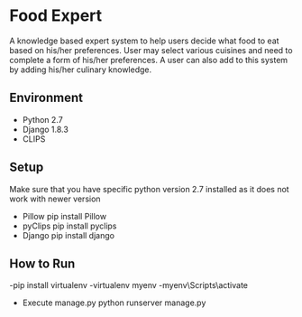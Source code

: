 

# Food Expert
A knowledge based expert system to help users decide what food to eat based on
his/her preferences. User may select various cuisines and need to complete a form
of his/her preferences. A user can also add to this system
by adding his/her culinary knowledge.

## Environment
- Python 2.7
- Django 1.8.3
- CLIPS

## Setup
Make sure that you have specific python version 2.7 installed as it does not work with newer version

- Pillow
pip install Pillow
- pyClips
pip install pyclips
- Django
pip install django

## How to Run

-pip install virtualenv
-virtualenv myenv
-myenv\Scripts\activate


- Execute manage.py
python runserver manage.py


